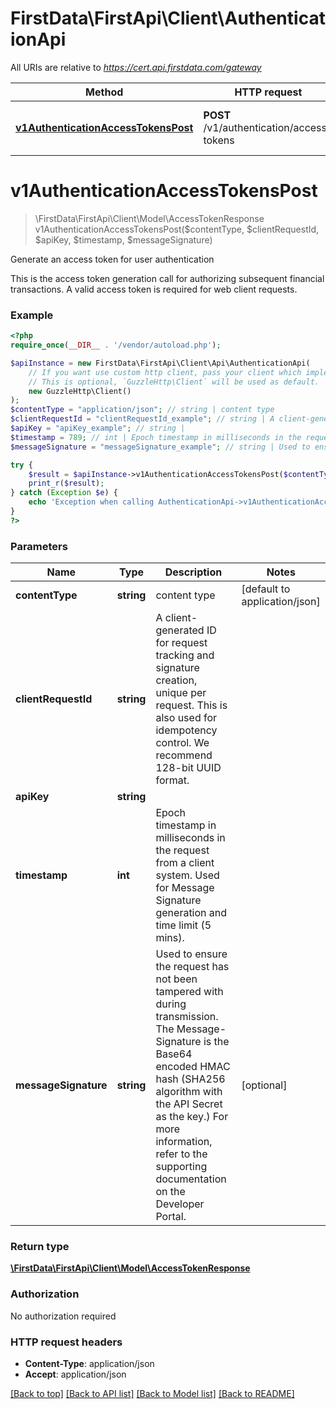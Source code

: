 # FirstData\FirstApi\Client\AuthenticationApi

All URIs are relative to *https://cert.api.firstdata.com/gateway*

Method | HTTP request | Description
------------- | ------------- | -------------
[**v1AuthenticationAccessTokensPost**](AuthenticationApi.md#v1AuthenticationAccessTokensPost) | **POST** /v1/authentication/access-tokens | Generate an access token for user authentication


# **v1AuthenticationAccessTokensPost**
> \FirstData\FirstApi\Client\Model\AccessTokenResponse v1AuthenticationAccessTokensPost($contentType, $clientRequestId, $apiKey, $timestamp, $messageSignature)

Generate an access token for user authentication

This is the access token generation call for authorizing subsequent financial transactions. A valid access token is required for web client requests.

### Example
```php
<?php
require_once(__DIR__ . '/vendor/autoload.php');

$apiInstance = new FirstData\FirstApi\Client\Api\AuthenticationApi(
    // If you want use custom http client, pass your client which implements `GuzzleHttp\ClientInterface`.
    // This is optional, `GuzzleHttp\Client` will be used as default.
    new GuzzleHttp\Client()
);
$contentType = "application/json"; // string | content type
$clientRequestId = "clientRequestId_example"; // string | A client-generated ID for request tracking and signature creation, unique per request.  This is also used for idempotency control. We recommend 128-bit UUID format.
$apiKey = "apiKey_example"; // string | 
$timestamp = 789; // int | Epoch timestamp in milliseconds in the request from a client system. Used for Message Signature generation and time limit (5 mins).
$messageSignature = "messageSignature_example"; // string | Used to ensure the request has not been tampered with during transmission. The Message-Signature is the Base64 encoded HMAC hash (SHA256  algorithm with the API Secret as the key.) For more information, refer to the supporting documentation on the Developer Portal.

try {
    $result = $apiInstance->v1AuthenticationAccessTokensPost($contentType, $clientRequestId, $apiKey, $timestamp, $messageSignature);
    print_r($result);
} catch (Exception $e) {
    echo 'Exception when calling AuthenticationApi->v1AuthenticationAccessTokensPost: ', $e->getMessage(), PHP_EOL;
}
?>
```

### Parameters

Name | Type | Description  | Notes
------------- | ------------- | ------------- | -------------
 **contentType** | **string**| content type | [default to application/json]
 **clientRequestId** | **string**| A client-generated ID for request tracking and signature creation, unique per request.  This is also used for idempotency control. We recommend 128-bit UUID format. |
 **apiKey** | **string**|  |
 **timestamp** | **int**| Epoch timestamp in milliseconds in the request from a client system. Used for Message Signature generation and time limit (5 mins). |
 **messageSignature** | **string**| Used to ensure the request has not been tampered with during transmission. The Message-Signature is the Base64 encoded HMAC hash (SHA256  algorithm with the API Secret as the key.) For more information, refer to the supporting documentation on the Developer Portal. | [optional]

### Return type

[**\FirstData\FirstApi\Client\Model\AccessTokenResponse**](../Model/AccessTokenResponse.md)

### Authorization

No authorization required

### HTTP request headers

 - **Content-Type**: application/json
 - **Accept**: application/json

[[Back to top]](#) [[Back to API list]](../../README.md#documentation-for-api-endpoints) [[Back to Model list]](../../README.md#documentation-for-models) [[Back to README]](../../README.md)

